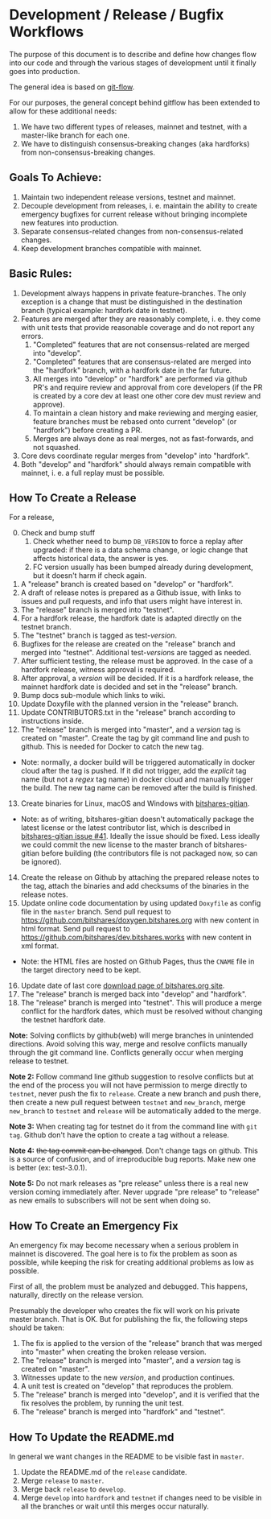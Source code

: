 # Development / Release / Bugfix Workflows

The purpose of this document is to describe and define how changes flow into our
code and through the various stages of development until it finally goes into
production.

The general idea is based on [git-flow](https://datasift.github.io/gitflow/IntroducingGitFlow.html).

For our purposes, the general concept behind gitflow has been extended to allow
for these additional needs:

1. We have two different types of releases, mainnet and testnet, with a master-like branch for each one.
2. We have to distinguish consensus-breaking changes (aka hardforks) from
   non-consensus-breaking changes.

## Goals To Achieve:

1. Maintain two independent release versions, testnet and mainnet.
2. Decouple development from releases, i. e. maintain the ability to create
   emergency bugfixes for current release without bringing incomplete new
   features into production.
3. Separate consensus-related changes from non-consensus-related changes.
4. Keep development branches compatible with mainnet.

## Basic Rules:

1. Development always happens in private feature-branches. The only exception is
   a change that must be distinguished in the destination branch (typical
   example: hardfork date in testnet).
2. Features are merged after they are reasonably complete, i. e. they come with
   unit tests that provide reasonable coverage and do not report any errors.
    1. "Completed" features that are not consensus-related are merged into
       "develop".
    2. "Completed" features that are consensus-related are merged into the
       "hardfork" branch, with a hardfork date in the far future.
    3. All merges into "develop" or "hardfork" are performed via github PR's and
       require review and approval from core developers (if the PR is created
       by a core dev at least one other core dev must review and approve).
    4. To maintain a clean history and make reviewing and merging easier,
       feature branches must be rebased onto current "develop" (or "hardfork")
       before creating a PR.
    5. Merges are always done as real merges, not as fast-forwards, and not
       squashed.
3. Core devs coordinate regular merges from "develop" into "hardfork".
4. Both "develop" and "hardfork" should always remain compatible with mainnet,
   i. e. a full replay must be possible.


## How To Create a Release

For a release,

0. Check and bump stuff
   1. Check whether need to bump `DB_VERSION` to force a replay after upgraded:
   if there is a data schema change, or logic change that affects historical
   data, the answer is yes.
   2. FC version usually has been bumped already during development, but it
   doesn't harm if check again.
1. A "release" branch is created based on "develop" or "hardfork".
2. A draft of release notes is prepared as a Github issue, with links to issues
   and pull requests, and info that users might have interest in.
3. The "release" branch is merged into "testnet".
4. For a hardfork release, the hardfork date is adapted directly on the
   testnet branch.
5. The "testnet" branch is tagged as test-<i>version</i>.
6. Bugfixes for the release are created on the "release" branch and merged into
   "testnet". Additional test-<i>version</i>s are tagged as needed.
7. After sufficient testing, the release must be approved. In the case of a
   hardfork release, witness approval is required.
8. After approval, a *version* will be decided. If it is a hardfork release,
   the mainnet hardfork date is decided and set in the "release" branch.
9. Bump docs sub-module which links to wiki.
10. Update Doxyfile with the planned version in the "release" branch.
11. Update CONTRIBUTORS.txt in the "release" branch according to instructions
    inside.
12. The "release" branch is merged into "master", and a *version* tag is created
    on "master". Create the tag by git command line and push to github.
    This is needed for Docker to catch the new tag.
  * Note: normally, a docker build will be triggered automatically in docker
    cloud after the tag is pushed. If it did not trigger, add the *explicit* tag
    name (but not a *regex* tag name) in docker cloud and manually trigger the
    build. The new tag name can be removed after the build is finished.
13. Create binaries for Linux, macOS and Windows with
    [bitshares-gitian](https://github.com/bitshares/bitshares-gitian).
  * Note: as of writing, bitshares-gitian doesn't automatically package the
    latest license or the latest contributor list, which is described in
    [bitshares-gitian issue #41](
    https://github.com/bitshares/bitshares-gitian/issues/41).
    Ideally the issue should be fixed.
    Less ideally we could commit the new license to the master branch of
    bitshares-gitian before building (the contributors file is not packaged
    now, so can be ignored).
14. Create the release on Github by attaching the prepared release notes to the
    tag, attach the binaries and add checksums of the binaries in the release
    notes.
15. Update online code documentation by using updated `Doxyfile` as config file
    in the `master` branch.
    Send pull request to https://github.com/bitshares/doxygen.bitshares.org with
    new content in html format.
    Send pull request to https://github.com/bitshares/dev.bitshares.works with
    new content in xml format.
  * Note: the HTML files are hosted on Github Pages, thus the `CNAME` file in
    the target directory need to be kept.
16. Update date of last core [download page of bitshares.org site](
    https://github.com/bitshares/bitshares.org/blob/master/download.php).
17. The "release" branch is merged back into "develop" and "hardfork".
18. The "release" branch is merged into "testnet". This will produce a merge
    conflict for the hardfork dates, which must be resolved without changing the
    testnet hardfork date.

**Note:** Solving conflicts by github(web) will merge branches in unintended
directions. Avoid solving this way, merge and resolve conflicts manually through
the git command line. Conflicts generally occur when merging release to testnet.

**Note 2:** Follow command line github suggestion to resolve conflicts but at the
end of the process you will not have permission to merge directly to `testnet`,
never push the fix to `release`. Create a new branch and push there, then create
a new pull request between `testnet` and `new_branch`, merge `new_branch` to
`testnet` and `release` will be automatically added to the merge.

**Note 3:** When creating tag for testnet do it from the command line with
`git tag`. Github don't have the option to create a tag without a release.

**Note 4:** <strike>the tag commit can be changed</strike>.
Don't change tags on github. This is a source of confusion, and of
irreproducible bug reports. Make new one is better (ex: test-3.0.1).

**Note 5:** Do not mark releases as "pre release" unless there is a real new
version coming immediately after.
Never upgrade "pre release" to "release" as new emails to subscribers will not
be sent when doing so.


## How To Create an Emergency Fix

An emergency fix may become necessary when a serious problem in mainnet is
discovered. The goal here is to fix the problem as soon as possible, while
keeping the risk for creating additional problems as low as possible.

First of all, the problem must be analyzed and debugged. This happens,
naturally, directly on the release version.

Presumably the developer who creates the fix will work on his private master
branch. That is OK. But for publishing the fix, the following steps should be
taken:

1. The fix is applied to the version of the "release" branch that was merged
   into "master" when creating the broken release version.
2. The "release" branch is merged into "master", and a *version* tag is created
   on "master".
3. Witnesses update to the new *version*, and production continues.
4. A unit test is created on "develop" that reproduces the problem.
5. The "release" branch is merged into "develop", and it is verified that the
   fix resolves the problem, by running the unit test.
6. The "release" branch is merged into "hardfork" and "testnet".

## How To Update the README.md

In general we want changes in the README to be visible fast in `master`.

1. Update the README.md of the `release` candidate.
2. Merge `release` to `master`.
3. Merge back `release` to `develop`.
4. Merge `develop` into `hardfork` and `testnet` if changes need to be visible
   in all the branches or wait until this merges occur naturally.
